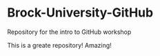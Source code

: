 # Brock-University-GitHub
Repository for the intro to GitHub workshop

This is a greate repository! Amazing!
